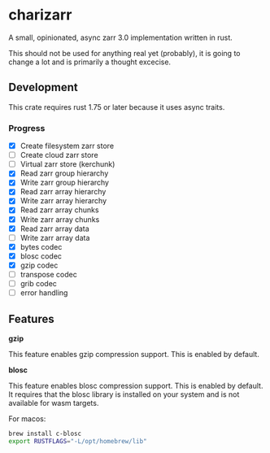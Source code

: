 # charizarr

A small, opinionated, async zarr 3.0 implementation written in rust.

This should not be used for anything real yet (probably), it is going to change a lot and is primarily a thought excecise.

## Development

This crate requires rust 1.75 or later because it uses async traits.

### Progress

- [x] Create filesystem zarr store
- [ ] Create cloud zarr store
- [ ] Virtual zarr store (kerchunk)
- [x] Read zarr group hierarchy
- [x] Write zarr group hierarchy
- [x] Read zarr array hierarchy
- [x] Write zarr array hierarchy
- [x] Read zarr array chunks
- [x] Write zarr array chunks
- [x] Read zarr array data
- [ ] Write zarr array data
- [x] bytes codec
- [x] blosc codec
- [x] gzip codec
- [ ] transpose codec
- [ ] grib codec
- [ ] error handling

## Features

**gzip**

This feature enables gzip compression support. This is enabled by default.

**blosc**

This feature enables blosc compression support. This is enabled by default. It requires that the blosc library is installed on your system and is not available for wasm targets.

For macos:
```bash
brew install c-blosc
export RUSTFLAGS="-L/opt/homebrew/lib"
```
